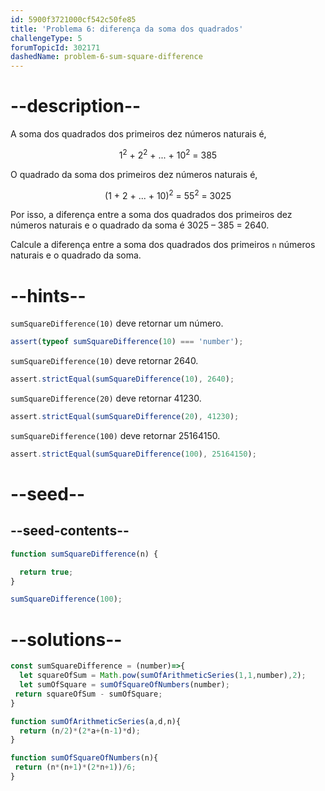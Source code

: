 ```yaml
---
id: 5900f3721000cf542c50fe85
title: 'Problema 6: diferença da soma dos quadrados'
challengeType: 5
forumTopicId: 302171
dashedName: problem-6-sum-square-difference
---
```


# --description--

A soma dos quadrados dos primeiros dez números naturais é,

<div style='text-align: center;'>1<sup>2</sup> + 2<sup>2</sup> + ... + 10<sup>2</sup> = 385</div>

O quadrado da soma dos primeiros dez números naturais é,

<div style='text-align: center;'>(1 + 2 + ... + 10)<sup>2</sup> = 55<sup>2</sup> = 3025</div>

Por isso, a diferença entre a soma dos quadrados dos primeiros dez números naturais e o quadrado da soma é 3025 – 385 = 2640.

Calcule a diferença entre a soma dos quadrados dos primeiros `n` números naturais e o quadrado da soma.

# --hints--

`sumSquareDifference(10)` deve retornar um número.

```js
assert(typeof sumSquareDifference(10) === 'number');
```

`sumSquareDifference(10)` deve retornar 2640.

```js
assert.strictEqual(sumSquareDifference(10), 2640);
```

`sumSquareDifference(20)` deve retornar 41230.

```js
assert.strictEqual(sumSquareDifference(20), 41230);
```

`sumSquareDifference(100)` deve retornar 25164150.

```js
assert.strictEqual(sumSquareDifference(100), 25164150);
```

# --seed--

## --seed-contents--

```js
function sumSquareDifference(n) {

  return true;
}

sumSquareDifference(100);
```

# --solutions--

```js
const sumSquareDifference = (number)=>{
  let squareOfSum = Math.pow(sumOfArithmeticSeries(1,1,number),2);
  let sumOfSquare = sumOfSquareOfNumbers(number);
 return squareOfSum - sumOfSquare;
}

function sumOfArithmeticSeries(a,d,n){
  return (n/2)*(2*a+(n-1)*d);
}

function sumOfSquareOfNumbers(n){
 return (n*(n+1)*(2*n+1))/6;
}
```
